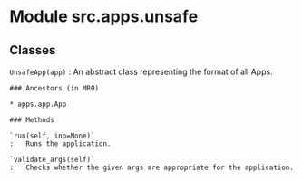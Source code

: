 Module src.apps.unsafe
======================

Classes
-------

`UnsafeApp(app)`
:   An abstract class representing the format of all Apps.

    ### Ancestors (in MRO)

    * apps.app.App

    ### Methods

    `run(self, inp=None)`
    :   Runs the application.

    `validate_args(self)`
    :   Checks whether the given args are appropriate for the application.